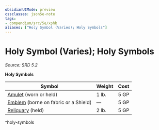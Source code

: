```yaml
---
obsidianUIMode: preview
cssclasses: json5e-note
tags:
- compendium/src/5e/xphb
aliases: ["Holy Symbol (Varies); Holy Symbols"]
---
```

# Holy Symbol (Varies); Holy Symbols
*Source: SRD 5.2* 

**Holy Symbols**

| Symbol | Weight | Cost |
|--------|--------|------|
| [Amulet](compendium/items/amulet-xphb.md) (worn or held) | 1 lb. | 5 GP |
| [Emblem](compendium/items/emblem-xphb.md) (borne on fabric or a Shield) | — | 5 GP |
| [Reliquary](compendium/items/reliquary-xphb.md) (held) | 2 lb. | 5 GP |
^holy-symbols